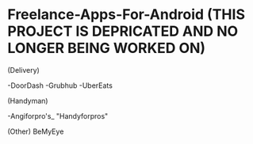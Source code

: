 # Freelance-Apps-For-Android (THIS PROJECT IS DEPRICATED AND NO LONGER BEING WORKED ON)

(Delivery)

-DoorDash
-Grubhub
-UberEats

(Handyman)

-Angiforpro's_ "Handyforpros"

(Other)
BeMyEye
